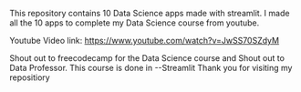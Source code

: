 This repository contains 10 Data Science apps made with streamlit. I made all the 10 apps to complete my Data Science course from youtube.

Youtube Video link: https://www.youtube.com/watch?v=JwSS70SZdyM

Shout out to freecodecamp for the Data Science course and Shout out to Data Professor. 
This course is done in
--Streamlit
Thank you for visiting my repositiory
